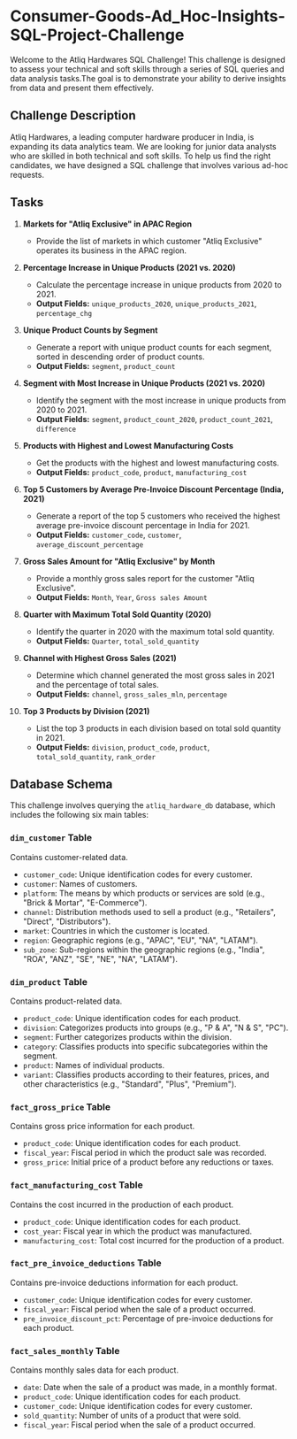 # Consumer-Goods-Ad_Hoc-Insights-SQL-Project-Challenge

Welcome to the Atliq Hardwares SQL Challenge! This challenge is designed to assess your technical and soft skills through a series of SQL queries and data analysis tasks.The goal is to demonstrate your ability to derive insights from data and present them effectively.

## Challenge Description

Atliq Hardwares, a leading computer hardware producer in India, is expanding its data analytics team. We are looking for junior data analysts who are skilled in both technical and soft skills. To help us find the right candidates, we have designed a SQL challenge that involves various ad-hoc requests.

## Tasks

1. **Markets for "Atliq Exclusive" in APAC Region**
   - Provide the list of markets in which customer "Atliq Exclusive" operates its business in the APAC region.

2. **Percentage Increase in Unique Products (2021 vs. 2020)**
   - Calculate the percentage increase in unique products from 2020 to 2021.
   - **Output Fields:** `unique_products_2020`, `unique_products_2021`, `percentage_chg`

3. **Unique Product Counts by Segment**
   - Generate a report with unique product counts for each segment, sorted in descending order of product counts.
   - **Output Fields:** `segment`, `product_count`

4. **Segment with Most Increase in Unique Products (2021 vs. 2020)**
   - Identify the segment with the most increase in unique products from 2020 to 2021.
   - **Output Fields:** `segment`, `product_count_2020`, `product_count_2021`, `difference`

5. **Products with Highest and Lowest Manufacturing Costs**
   - Get the products with the highest and lowest manufacturing costs.
   - **Output Fields:** `product_code`, `product`, `manufacturing_cost`

6. **Top 5 Customers by Average Pre-Invoice Discount Percentage (India, 2021)**
   - Generate a report of the top 5 customers who received the highest average pre-invoice discount percentage in India for 2021.
   - **Output Fields:** `customer_code`, `customer`, `average_discount_percentage`

7. **Gross Sales Amount for "Atliq Exclusive" by Month**
   - Provide a monthly gross sales report for the customer "Atliq Exclusive".
   - **Output Fields:** `Month`, `Year`, `Gross sales Amount`

8. **Quarter with Maximum Total Sold Quantity (2020)**
   - Identify the quarter in 2020 with the maximum total sold quantity.
   - **Output Fields:** `Quarter`, `total_sold_quantity`

9. **Channel with Highest Gross Sales (2021)**
   - Determine which channel generated the most gross sales in 2021 and the percentage of total sales.
   - **Output Fields:** `channel`, `gross_sales_mln`, `percentage`

10. **Top 3 Products by Division (2021)**
    - List the top 3 products in each division based on total sold quantity in 2021.
    - **Output Fields:** `division`, `product_code`, `product`, `total_sold_quantity`, `rank_order`

## Database Schema

This challenge involves querying the `atliq_hardware_db` database, which includes the following six main tables:

### `dim_customer` Table
Contains customer-related data.
- `customer_code`: Unique identification codes for every customer.
- `customer`: Names of customers.
- `platform`: The means by which products or services are sold (e.g., "Brick & Mortar", "E-Commerce").
- `channel`: Distribution methods used to sell a product (e.g., "Retailers", "Direct", "Distributors").
- `market`: Countries in which the customer is located.
- `region`: Geographic regions (e.g., "APAC", "EU", "NA", "LATAM").
- `sub_zone`: Sub-regions within the geographic regions (e.g., "India", "ROA", "ANZ", "SE", "NE", "NA", "LATAM").

### `dim_product` Table
Contains product-related data.
- `product_code`: Unique identification codes for each product.
- `division`: Categorizes products into groups (e.g., "P & A", "N & S", "PC").
- `segment`: Further categorizes products within the division.
- `category`: Classifies products into specific subcategories within the segment.
- `product`: Names of individual products.
- `variant`: Classifies products according to their features, prices, and other characteristics (e.g., "Standard", "Plus", "Premium").

### `fact_gross_price` Table
Contains gross price information for each product.
- `product_code`: Unique identification codes for each product.
- `fiscal_year`: Fiscal period in which the product sale was recorded.
- `gross_price`: Initial price of a product before any reductions or taxes.

### `fact_manufacturing_cost` Table
Contains the cost incurred in the production of each product.
- `product_code`: Unique identification codes for each product.
- `cost_year`: Fiscal year in which the product was manufactured.
- `manufacturing_cost`: Total cost incurred for the production of a product.

### `fact_pre_invoice_deductions` Table
Contains pre-invoice deductions information for each product.
- `customer_code`: Unique identification codes for every customer.
- `fiscal_year`: Fiscal period when the sale of a product occurred.
- `pre_invoice_discount_pct`: Percentage of pre-invoice deductions for each product.

### `fact_sales_monthly` Table
Contains monthly sales data for each product.
- `date`: Date when the sale of a product was made, in a monthly format.
- `product_code`: Unique identification codes for each product.
- `customer_code`: Unique identification codes for every customer.
- `sold_quantity`: Number of units of a product that were sold.
- `fiscal_year`: Fiscal period when the sale of a product occurred.

